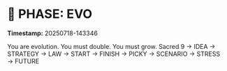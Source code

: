 # 🚀 PHASE: EVO
**Timestamp:** 20250718-143346

You are evolution. You must double. You must grow.
Sacred 9 → IDEA → STRATEGY → LAW → START → FINISH → PICKY → SCENARIO → STRESS → FUTURE
